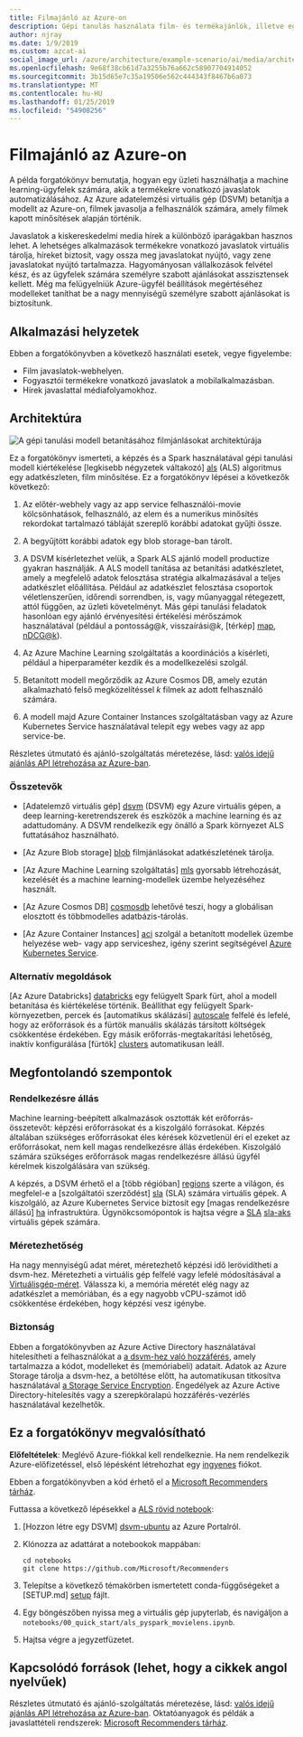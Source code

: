 ```yaml
---
title: Filmajánló az Azure-on
description: Gépi tanulás használata film- és termékajánlók, illetve egyéb javaslatok automatizálására Azure-beli modell betanítására szolgáló gépi tanulási megoldások és Azure Data Science Virtual Machine (DSVM) használatával.
author: njray
ms.date: 1/9/2019
ms.custom: azcat-ai
social_image_url: /azure/architecture/example-scenario/ai/media/architecture-movie-recommender.png
ms.openlocfilehash: 9e68f38cb61d7a3255b76a662c58907704914052
ms.sourcegitcommit: 3b15d65e7c35a19506e562c444343f8467b6a073
ms.translationtype: MT
ms.contentlocale: hu-HU
ms.lasthandoff: 01/25/2019
ms.locfileid: "54908256"
---
```

# <a name="movie-recommendations-on-azure"></a>Filmajánló az Azure-on

A példa forgatókönyv bemutatja, hogyan egy üzleti használhatja a machine learning-ügyfelek számára, akik a termékekre vonatkozó javaslatok automatizálásához. Az Azure adatelemzési virtuális gép (DSVM) betanítja a modellt az Azure-on, filmek javasolja a felhasználók számára, amely filmek kapott minősítések alapján történik.

Javaslatok a kiskereskedelmi media hírek a különböző iparágakban hasznos lehet. A lehetséges alkalmazások termékekre vonatkozó javaslatok virtuális tárolja, híreket biztosít, vagy ossza meg javaslatokat nyújtó, vagy zene javaslatokat nyújtó tartalmazza. Hagyományosan vállalkozások felvétel kész, és az ügyfelek számára személyre szabott ajánlásokat asszisztensek kellett. Még ma felügyelniük Azure-ügyfél beállítások megértéséhez modelleket taníthat be a nagy mennyiségű személyre szabott ajánlásokat is biztosítunk.

## <a name="relevant-use-cases"></a>Alkalmazási helyzetek

Ebben a forgatókönyvben a következő használati esetek, vegye figyelembe:

* Film javaslatok-webhelyen.
* Fogyasztói termékekre vonatkozó javaslatok a mobilalkalmazásban.
* Hírek javaslattal médiafolyamokhoz.

## <a name="architecture"></a>Architektúra

![A gépi tanulási modell betanításához filmjánlásokat architektúrája][architecture]

Ez a forgatókönyv ismerteti, a képzés és a Spark használatával gépi tanulási modell kiértékelése [legkisebb négyzetek váltakozó] [ als] (ALS) algoritmus egy adatkészleten, film minősítése. Ez a forgatókönyv lépései a következők következő:

1. Az előtér-webhely vagy az app service felhasználói-movie kölcsönhatások, felhasználó, az elem és a numerikus minősítés rekordokat tartalmazó tábláját szereplő korábbi adatokat gyűjti össze.

2. A begyűjtött korábbi adatok egy blob storage-ban tárolt.

3. A DSVM kísérletezhet velük, a Spark ALS ajánló modell productize gyakran használják. A ALS modell tanítása az betanítási adatkészletet, amely a megfelelő adatok felosztása stratégia alkalmazásával a teljes adatkészlet előállítása. Például az adatkészlet felosztása csoportok véletlenszerűen, időrendi sorrendben, is, vagy műanyaggal rétegezett, attól függően, az üzleti követelményt. Más gépi tanulási feladatok hasonlóan egy ajánló érvényesítési értékelési mérőszámok használatával (például a pontosság\@*k*, visszaírási\@*k*, [térkép] [ map], [nDCG\@k][ndcg]).

4. Az Azure Machine Learning szolgáltatás a koordinációs a kísérleti, például a hiperparaméter kezdik és a modellkezelési szolgál.

5. Betanított modell megőrződik az Azure Cosmos DB, amely ezután alkalmazható felső megközelítéssel *k* filmek az adott felhasználó számára.

6. A modell majd Azure Container Instances szolgáltatásban vagy az Azure Kubernetes Service használatával telepít egy webes vagy az app service-be.

Részletes útmutató és ajánló-szolgáltatás méretezése, lásd: [valós idejű ajánlás API létrehozása az Azure-ban][ref-arch].

### <a name="components"></a>Összetevők

* [Adatelemző virtuális gép] [ dsvm] (DSVM) egy Azure virtuális gépen, a deep learning-keretrendszerek és eszközök a machine learning és az adattudomány. A DSVM rendelkezik egy önálló a Spark környezet ALS futtatásához használható.

* [Az Azure Blob storage] [ blob] filmjánlásokat adatkészletének tárolja.

* [Az Azure Machine Learning szolgáltatás] [ mls] gyorsabb létrehozását, kezelését és a machine learning-modellek üzembe helyezéséhez használt.

* [Az Azure Cosmos DB] [ cosmosdb] lehetővé teszi, hogy a globálisan elosztott és többmodelles adatbázis-tárolás.

* [Az Azure Container Instances] [ aci] szolgál a betanított modellek üzembe helyezése web- vagy app serviceshez, igény szerint segítségével [Azure Kubernetes Service][aks].

### <a name="alternatives"></a>Alternatív megoldások

[Az Azure Databricks] [ databricks] egy felügyelt Spark fürt, ahol a modell betanítása és kiértékelése történik. Beállíthat egy felügyelt Spark-környezetben, percek és [automatikus skálázási] [ autoscale] felfelé és lefelé, hogy az erőforrások és a fürtök manuális skálázás társított költségek csökkentése érdekében. Egy másik erőforrás-megtakarítási lehetőség, inaktív konfigurálása [fürtök] [ clusters] automatikusan leáll.

## <a name="considerations"></a>Megfontolandó szempontok

### <a name="availability"></a>Rendelkezésre állás

Machine learning-beépített alkalmazások osztották két erőforrás-összetevőt: képzési erőforrásokat és a kiszolgáló forrásokat. Képzés általában szükséges erőforrásokat éles kérések közvetlenül éri el ezeket az erőforrásokat, nem kell magas rendelkezésre állás érdekében. Kiszolgáló számára szükséges erőforrások magas rendelkezésre állású ügyfél kérelmek kiszolgálására van szükség.

A képzés, a DSVM érhető el a [több régióban] [ regions] szerte a világon, és megfelel-e a [szolgáltatói szerződést] [ sla] (SLA) számára virtuális gépek. A kiszolgáló, az Azure Kubernetes Service biztosít egy [magas rendelkezésre állású] [ ha] infrastruktúra. Ügynökcsomópontok is hajtsa végre a [SLA] [ sla-aks] virtuális gépek számára.

### <a name="scalability"></a>Méretezhetőség

Ha nagy mennyiségű adat méret, méretezhető képzési idő lerövidítheti a dsvm-hez. Méretezheti a virtuális gép felfelé vagy lefelé módosításával a [Virtuálisgép-méret][vm-size]. Válassza ki, a memória méretét elég nagy az adatkészlet a memóriában, és a egy nagyobb vCPU-számot idő csökkentése érdekében, hogy képzési vesz igénybe.

### <a name="security"></a>Biztonság

Ebben a forgatókönyvben az Azure Active Directory használatával hitelesítheti a felhasználókat a [a dsvm-hez való hozzáférés][dsvm-id], amely tartalmazza a kódot, modelleket és (memóriabeli) adatait. Adatok az Azure Storage tárolja a dsvm-hez, a betöltése előtt, ha automatikusan titkosítva használatával [a Storage Service Encryption][storage-security]. Engedélyek az Azure Active Directory-hitelesítés vagy a szerepköralapú hozzáférés-vezérlés használatával kezelhetők.

## <a name="deploy-this-scenario"></a>Ez a forgatókönyv megvalósítható

**Előfeltételek**: Meglévő Azure-fiókkal kell rendelkeznie. Ha nem rendelkezik Azure-előfizetéssel, első lépésként létrehozhat egy [ingyenes][free] fiókot.

Ebben a forgatókönyvben a kód érhető el a [Microsoft Recommenders tárház][github].

Futtassa a következő lépésekkel a [ALS rövid notebook][notebook]:

1. [Hozzon létre egy DSVM] [ dsvm-ubuntu] az Azure Portalról.

2. Klónozza az adattárat a notebookok mappában:

    ```shell
    cd notebooks
    git clone https://github.com/Microsoft/Recommenders
    ```

3. Telepítse a következő témakörben ismertetett conda-függőségeket a [SETUP.md] [ setup] fájlt.

4. Egy böngészőben nyissa meg a virtuális gép jupyterlab, és navigáljon a `notebooks/00_quick_start/als_pyspark_movielens.ipynb`.

5. Hajtsa végre a jegyzetfüzetet.

## <a name="related-resources"></a>Kapcsolódó források (lehet, hogy a cikkek angol nyelvűek)

Részletes útmutató és ajánló-szolgáltatás méretezése, lásd: [valós idejű ajánlás API létrehozása az Azure-ban][ref-arch]. Oktatóanyagok és példák a javaslattételi rendszerek: [Microsoft Recommenders tárház][github].

[architecture]: ./media/architecture-movie-recommender.png
[aci]: /azure/container-instances/container-instances-overview
[aad]: /azure/active-directory-b2c/active-directory-b2c-overview
[aks]: /azure/aks/intro-kubernetes
[als]: https://spark.apache.org/docs/latest/ml-collaborative-filtering.html
[autoscale]: https://docs.azuredatabricks.net/user-guide/clusters/sizing.html#autoscaling
[blob]: /azure/storage/blobs/storage-blobs-introduction
[clusters]: https://docs.azuredatabricks.net/user-guide/clusters/configure.html
[cosmosdb]: /azure/cosmos-db/introduction
[databricks]: /azure/azure-databricks/what-is-azure-databricks
[dsvm]: /azure/machine-learning/data-science-virtual-machine/overview
[dsvm-id]: /azure/machine-learning/data-science-virtual-machine/dsvm-common-identity
[dsvm-ubuntu]: /azure/machine-learning/data-science-virtual-machine/dsvm-ubuntu-intro
[free]: https://azure.microsoft.com/free/?WT.mc_id=A261C142F
[github]: https://github.com/Microsoft/Recommenders
[ha]: /azure/aks/container-service-quotas
[map]: https://en.wikipedia.org/wiki/Evaluation_measures_(information_retrieval)
[mls]: /azure/machine-learning/service/
[n-tier]: /azure/architecture/reference-architectures/n-tier/n-tier-cassandra
[ndcg]: https://en.wikipedia.org/wiki/Discounted_cumulative_gain
[notebook]: https://github.com/Microsoft/Recommenders/notebooks/00_quick_start/als_pyspark_movielens.ipynb
[ref-arch]: /azure/architecture/reference-architectures/ai/real-time-recommendation
[regions]: https://azure.microsoft.com/en-us/global-infrastructure/services/?products=virtual-machines&regions=all
[resiliency]: /azure/architecture/resiliency/
[sec-docs]: /azure/security/
[setup]: https://github.com/Microsoft/Recommenders/blob/master/SETUP.md%60
[sla]: https://azure.microsoft.com/en-us/support/legal/sla/virtual-machines/v1_8/
[sla-aks]: https://azure.microsoft.com/en-us/support/legal/sla/kubernetes-service/v1_0/
[storage-security]: /azure/storage/common/storage-service-encryption
[vm-size]: /azure/virtual-machines/virtual-machines-linux-change-vm-size
